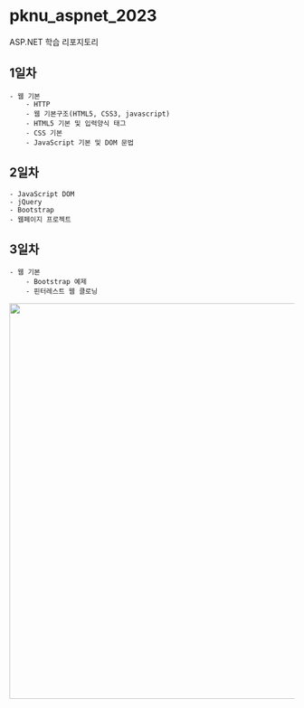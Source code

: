 # pknu_aspnet_2023
ASP.NET 학습 리포지토리

## 1일차
	- 웹 기본
		- HTTP
		- 웹 기본구조(HTML5, CSS3, javascript)
		- HTML5 기본 및 입력양식 태그
		- CSS 기본
		- JavaScript 기본 및 DOM 문법

## 2일차
	- JavaScript DOM
	- jQuery
	- Bootstrap
	- 웹페이지 프로젝트
	
## 3일차
	- 웹 기본
		- Bootstrap 예제
		- 핀터레스트 웹 클로닝
		

<img src="https://github.com/bookchon/pknu_aspnet_2023/blob/main/images/pinterestpage.gif?raw=true" width="700">
